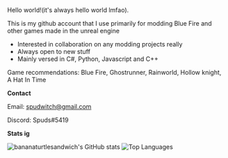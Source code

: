 Hello world!(it's always hello world lmfao). 

This is my github account that I use primarily for modding Blue Fire and other games made in the unreal engine 
- Interested in collaboration on any modding projects really
- Always open to new stuff
- Mainly versed in C#, Python, Javascript and C++

Game recommendations: Blue Fire, Ghostrunner, Rainworld, Hollow knight, A Hat In Time

**Contact**

Email: spudwitch@gmail.com

Discord: Spuds#5419

**Stats ig**

![bananaturtlesandwich's GitHub stats](https://github-readme-stats.vercel.app/api?username=bananaturtlesandwich&show_icons=true&include_all_commits=true&theme=vue-dark&hide=prs,issues) ![Top Languages](https://github-readme-stats.vercel.app/api/top-langs/?username=bananaturtlesandwich&layout=compact&theme=vue-dark&exclude_repo=Ghostrunner-Logic-Mods,UnrealPakViewer) 

<!--[![Some of my repos](https://github-readme-stats.vercel.app/api/pin/?username=bananaturtlesandwich&repo=Blue-Fire-Modding-Guide)](https://github.com/bananaturtlesandwich/Blue-Fire-Modding-Guide)

<!---
bananaturtlesandwich/bananaturtlesandwich is a ✨ special ✨ repository because its `README.md` (this file) appears on your GitHub profile.
You can click the Preview link to take a look at your changes.
--->
